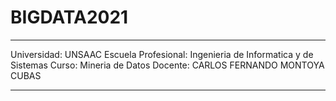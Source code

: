 # BIGDATA2021
************************************************************
Universidad: UNSAAC
Escuela Profesional: Ingenieria de Informatica y de Sistemas
Curso: Mineria de Datos
Docente: CARLOS FERNANDO MONTOYA CUBAS
************************************************************
